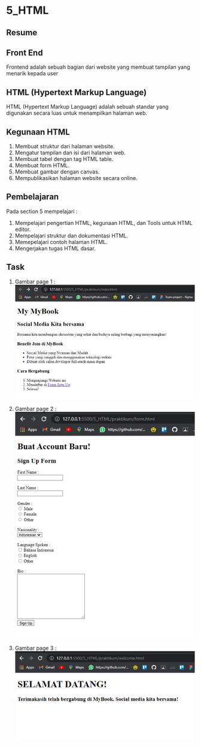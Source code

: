 # 5_HTML

## Resume

## Front End
Frontend adalah sebuah bagian dari website yang membuat tampilan yang menarik kepada user

## HTML (Hypertext Markup Language)
HTML (Hypertext Markup Language) adalah sebuah standar yang digunakan secara luas untuk menampilkan halaman web. 

## Kegunaan HTML
1. Membuat struktur dari halaman website.
2. Mengatur tampilan dan isi dari halaman web.
3. Membuat tabel dengan tag HTML table.
4. Membuat form HTML.
5. Membuat gambar dengan canvas.
6. Mempublikasikan halaman website secara online.

## Pembelajaran
Pada section 5 mempelajari :
1. Mempelajari pengertian HTML, kegunaan HTML, dan Tools untuk HTML editor.
2. Mempelajari struktur dan dokumentasi HTML.
3. Memepelajari contoh halaman HTML.
4. Mengerjakan tugas HTML dasar.

## Task
1. Gambar page 1 :
![alt text](https://github.com/rizqihidayat3017/react_muhammad-rizqi-hidayat/blob/master/5_HTML/screenshoot/Page%201.PNG)

2. Gambar page 2 :
![alt text](https://github.com/rizqihidayat3017/react_muhammad-rizqi-hidayat/blob/master/5_HTML/screenshoot/Page%202.PNG)

3. Gambar page 3 :
![alt text](https://github.com/rizqihidayat3017/react_muhammad-rizqi-hidayat/blob/master/5_HTML/screenshoot/Page%203.PNG)